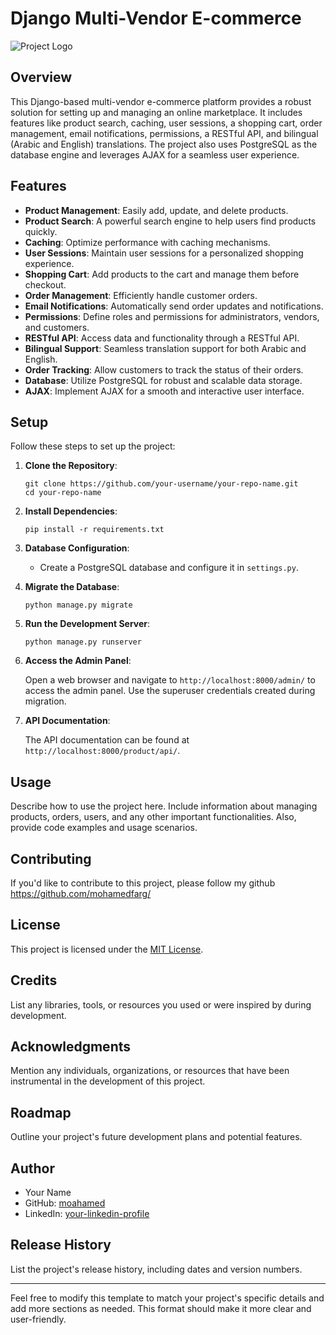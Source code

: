 # Django Multi-Vendor E-commerce

![Project Logo](link-to-your-logo.png) <!-- Replace with your project logo or screenshot -->

## Overview

This Django-based multi-vendor e-commerce platform provides a robust solution for setting up and managing an online marketplace. It includes features like product search, caching, user sessions, a shopping cart, order management, email notifications, permissions, a RESTful API, and bilingual (Arabic and English) translations. The project also uses PostgreSQL as the database engine and leverages AJAX for a seamless user experience.

## Features

- **Product Management**: Easily add, update, and delete products.
- **Product Search**: A powerful search engine to help users find products quickly.
- **Caching**: Optimize performance with caching mechanisms.
- **User Sessions**: Maintain user sessions for a personalized shopping experience.
- **Shopping Cart**: Add products to the cart and manage them before checkout.
- **Order Management**: Efficiently handle customer orders.
- **Email Notifications**: Automatically send order updates and notifications.
- **Permissions**: Define roles and permissions for administrators, vendors, and customers.
- **RESTful API**: Access data and functionality through a RESTful API.
- **Bilingual Support**: Seamless translation support for both Arabic and English.
- **Order Tracking**: Allow customers to track the status of their orders.
- **Database**: Utilize PostgreSQL for robust and scalable data storage.
- **AJAX**: Implement AJAX for a smooth and interactive user interface.

## Setup

Follow these steps to set up the project:

1. **Clone the Repository**:

   ```shell
   git clone https://github.com/your-username/your-repo-name.git
   cd your-repo-name
   ```

2. **Install Dependencies**:

   ```shell
   pip install -r requirements.txt
   ```

3. **Database Configuration**:

   - Create a PostgreSQL database and configure it in `settings.py`.

4. **Migrate the Database**:

   ```shell
   python manage.py migrate
   ```

5. **Run the Development Server**:

   ```shell
   python manage.py runserver
   ```

6. **Access the Admin Panel**:

   Open a web browser and navigate to `http://localhost:8000/admin/` to access the admin panel. Use the superuser credentials created during migration.

7. **API Documentation**:

   The API documentation can be found at `http://localhost:8000/product/api/`.

## Usage

Describe how to use the project here. Include information about managing products, orders, users, and any other important functionalities. Also, provide code examples and usage scenarios.

## Contributing

If you'd like to contribute to this project, please follow my github https://github.com/mohamedfarg/

## License

This project is licensed under the [MIT License](LICENSE).

## Credits

List any libraries, tools, or resources you used or were inspired by during development.


## Acknowledgments

Mention any individuals, organizations, or resources that have been instrumental in the development of this project.

## Roadmap

Outline your project's future development plans and potential features.

## Author

- Your Name
- GitHub: [moahamed]([https://github.com/your-username](https://github.com/mohamedfarg/ecommerce/edit/main))
- LinkedIn: [your-linkedin-profile]([https://www.linkedin.com/in/your-linkedin-profile/](https://www.linkedin.com/in/mohamed-farag-79a96b1b2/))

## Release History

List the project's release history, including dates and version numbers.

---

Feel free to modify this template to match your project's specific details and add more sections as needed. This format should make it more clear and user-friendly.
